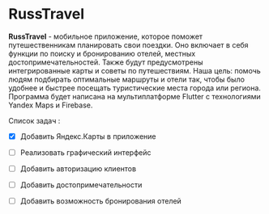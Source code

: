 # RussTravel
**RussTravel** - мобильное приложение, которое поможет путешественникам планировать свои поездки. Оно включает в себя функции по поиску и бронированию отелей, местных достопримечательностей. Также будут предусмотрены интегрированные карты и советы по путешествиям. 
Наша цель: помочь людям подбирать оптимальные маршруты и отели так, чтобы было удобнее и быстрее посещать туристические места города или региона.
Программа будет написана на мультиплатформе Flutter с технологиями Yandex Maps и Firebase.

Список задач :
- [x] Добавить Яндекс.Карты в приложение
- [ ] Реализовать графический интерфейс
- [ ] Добавить авторизацию клиентов
- [ ] Добавить достопримечательности
- [ ] Добавить возможность бронирования отелей

